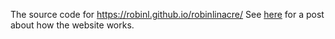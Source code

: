 The source code for https://robinl.github.io/robinlinacre/  See [here](https://robinl.github.io/robinlinacre/interactive_blogging) for a post about how the website works.

